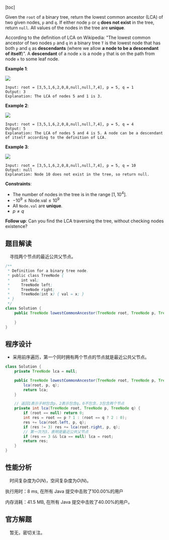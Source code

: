 [toc]

Given the `root` of a binary tree, return the lowest common ancestor (LCA) of two given nodes, `p` and `q`. If either node `p` or `q` **does not exist** in the tree, return `null`. All values of the nodes in the tree are **unique**.

According to the definition of LCA on Wikipedia: "The lowest common ancestor of two nodes `p` and `q` in a binary tree `T` is the lowest node that has both `p` and `q` as **descendants** (where we allow **a node to be a descendant of itself**)". A **descendant** of a node `x` is a node `y` that is on the path from node `x` to some leaf node.

 

**Example 1**:

<img src="..\images\#1644_exp1.png"  />

```
Input: root = [3,5,1,6,2,0,8,null,null,7,4], p = 5, q = 1
Output: 3
Explanation: The LCA of nodes 5 and 1 is 3.
```

**Example 2**:

<img src="..\images\#1644_exp2.png"  />

```
Input: root = [3,5,1,6,2,0,8,null,null,7,4], p = 5, q = 4
Output: 5
Explanation: The LCA of nodes 5 and 4 is 5. A node can be a descendant of itself according to the definition of LCA.
```

**Example 3**:

<img src="..\images\#1644_exp3.png"  />

```
Input: root = [3,5,1,6,2,0,8,null,null,7,4], p = 5, q = 10
Output: null
Explanation: Node 10 does not exist in the tree, so return null.
```



**Constraints**:

* The number of nodes in the tree is in the range $[1, 10^4]$.
* $-10^9 \le \text{Node.val} \le 10^9$
* All `Node.val` are **unique**.
* $p \ne q$



**Follow up**: Can you find the LCA traversing the tree, without checking nodes existence?



## 题目解读

&emsp;寻找两个节点的最近公共父节点。

```java
/**
 * Definition for a binary tree node.
 * public class TreeNode {
 *     int val;
 *     TreeNode left;
 *     TreeNode right;
 *     TreeNode(int x) { val = x; }
 * }
 */
class Solution {
    public TreeNode lowestCommonAncestor(TreeNode root, TreeNode p, TreeNode q) {
        
    }
}
```

## 程序设计

* 采用前序遍历，第一个同时拥有两个节点的节点就是最近公共父节点。

```java
class Solution {
    private TreeNode lca = null;

    public TreeNode lowestCommonAncestor(TreeNode root, TreeNode p, TreeNode q) {
        lca(root, p, q);
        return lca;
    }

    // 返回1表示子树包含p，2表示包含q，0不包含，3包含两个节点
    private int lca(TreeNode root, TreeNode p, TreeNode q) {
        if (root == null) return 0;
        int res = root == p ? 1 : (root == q ? 2 : 0);
        res += lca(root.left, p, q);
        if (res != 3) res += lca(root.right, p, q);
        // 第一次为3，表明是最近公共父节点
        if (res == 3 && lca == null) lca = root;
        return res;
    }
}
```

## 性能分析

&emsp;时间复杂度为$O(N)$，空间复杂度为$O(N)$。

执行用时：8 ms, 在所有 Java 提交中击败了100.00%的用户

内存消耗：41.5 MB, 在所有 Java 提交中击败了40.00%的用户。

## 官方解题

&emsp;暂无，密切关注。
